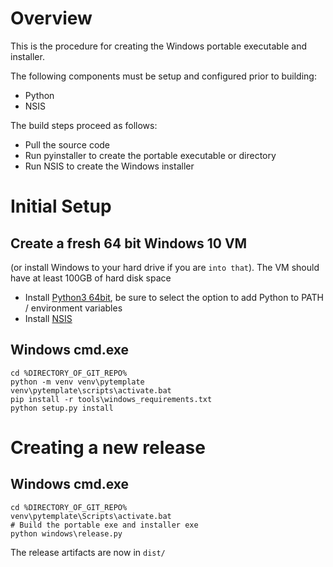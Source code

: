 # Overview
This is the procedure for creating the Windows portable executable and
installer.

The following components must be setup and configured prior to building:
- Python
- NSIS

The build steps proceed as follows:
- Pull the source code
- Run pyinstaller to create the portable executable or directory
- Run NSIS to create the Windows installer

# Initial Setup
## Create a fresh 64 bit Windows 10 VM
(or install Windows to your hard drive if you are `into that`).
The VM should have at least 100GB of hard disk space

- Install [Python3 64bit](https://www.python.org/downloads/windows/), be sure
  to select the option to add Python to PATH / environment variables
- Install [NSIS](https://nsis.sourceforge.io/Download)

## Windows cmd.exe
```
cd %DIRECTORY_OF_GIT_REPO%
python -m venv venv\pytemplate
venv\pytemplate\scripts\activate.bat
pip install -r tools\windows_requirements.txt
python setup.py install
```

# Creating a new release
## Windows cmd.exe
```
cd %DIRECTORY_OF_GIT_REPO%
venv\pytemplate\Scripts\activate.bat
# Build the portable exe and installer exe
python windows\release.py
```

The release artifacts are now in `dist/`
